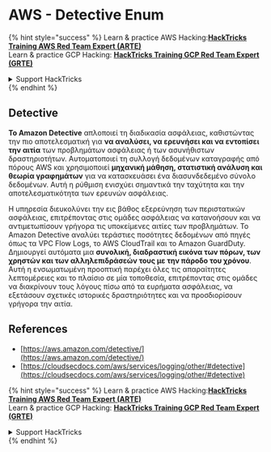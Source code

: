 # AWS - Detective Enum

{% hint style="success" %}
Learn & practice AWS Hacking:<img src="../../../../.gitbook/assets/image (1).png" alt="" data-size="line">[**HackTricks Training AWS Red Team Expert (ARTE)**](https://training.hacktricks.xyz/courses/arte)<img src="../../../../.gitbook/assets/image (1).png" alt="" data-size="line">\
Learn & practice GCP Hacking: <img src="../../../../.gitbook/assets/image (2).png" alt="" data-size="line">[**HackTricks Training GCP Red Team Expert (GRTE)**<img src="../../../../.gitbook/assets/image (2).png" alt="" data-size="line">](https://training.hacktricks.xyz/courses/grte)

<details>

<summary>Support HackTricks</summary>

* Check the [**subscription plans**](https://github.com/sponsors/carlospolop)!
* **Join the** 💬 [**Discord group**](https://discord.gg/hRep4RUj7f) or the [**telegram group**](https://t.me/peass) or **follow** us on **Twitter** 🐦 [**@hacktricks\_live**](https://twitter.com/hacktricks\_live)**.**
* **Share hacking tricks by submitting PRs to the** [**HackTricks**](https://github.com/carlospolop/hacktricks) and [**HackTricks Cloud**](https://github.com/carlospolop/hacktricks-cloud) github repos.

</details>
{% endhint %}

## Detective

**Το Amazon Detective** απλοποιεί τη διαδικασία ασφάλειας, καθιστώντας την πιο αποτελεσματική για **να αναλύσει, να ερευνήσει και να εντοπίσει την αιτία** των προβλημάτων ασφάλειας ή των ασυνήθιστων δραστηριοτήτων. Αυτοματοποιεί τη συλλογή δεδομένων καταγραφής από πόρους AWS και χρησιμοποιεί **μηχανική μάθηση, στατιστική ανάλυση και θεωρία γραφημάτων** για να κατασκευάσει ένα διασυνδεδεμένο σύνολο δεδομένων. Αυτή η ρύθμιση ενισχύει σημαντικά την ταχύτητα και την αποτελεσματικότητα των ερευνών ασφάλειας.

Η υπηρεσία διευκολύνει την εις βάθος εξερεύνηση των περιστατικών ασφάλειας, επιτρέποντας στις ομάδες ασφάλειας να κατανοήσουν και να αντιμετωπίσουν γρήγορα τις υποκείμενες αιτίες των προβλημάτων. Το Amazon Detective αναλύει τεράστιες ποσότητες δεδομένων από πηγές όπως τα VPC Flow Logs, το AWS CloudTrail και το Amazon GuardDuty. Δημιουργεί αυτόματα μια **συνολική, διαδραστική εικόνα των πόρων, των χρηστών και των αλληλεπιδράσεών τους με την πάροδο του χρόνου**. Αυτή η ενσωματωμένη προοπτική παρέχει όλες τις απαραίτητες λεπτομέρειες και το πλαίσιο σε μία τοποθεσία, επιτρέποντας στις ομάδες να διακρίνουν τους λόγους πίσω από τα ευρήματα ασφάλειας, να εξετάσουν σχετικές ιστορικές δραστηριότητες και να προσδιορίσουν γρήγορα την αιτία.

## References

* [https://aws.amazon.com/detective/](https://aws.amazon.com/detective/)
* [https://cloudsecdocs.com/aws/services/logging/other/#detective](https://cloudsecdocs.com/aws/services/logging/other/#detective)

{% hint style="success" %}
Learn & practice AWS Hacking:<img src="../../../../.gitbook/assets/image (1).png" alt="" data-size="line">[**HackTricks Training AWS Red Team Expert (ARTE)**](https://training.hacktricks.xyz/courses/arte)<img src="../../../../.gitbook/assets/image (1).png" alt="" data-size="line">\
Learn & practice GCP Hacking: <img src="../../../../.gitbook/assets/image (2).png" alt="" data-size="line">[**HackTricks Training GCP Red Team Expert (GRTE)**<img src="../../../../.gitbook/assets/image (2).png" alt="" data-size="line">](https://training.hacktricks.xyz/courses/grte)

<details>

<summary>Support HackTricks</summary>

* Check the [**subscription plans**](https://github.com/sponsors/carlospolop)!
* **Join the** 💬 [**Discord group**](https://discord.gg/hRep4RUj7f) or the [**telegram group**](https://t.me/peass) or **follow** us on **Twitter** 🐦 [**@hacktricks\_live**](https://twitter.com/hacktricks\_live)**.**
* **Share hacking tricks by submitting PRs to the** [**HackTricks**](https://github.com/carlospolop/hacktricks) and [**HackTricks Cloud**](https://github.com/carlospolop/hacktricks-cloud) github repos.

</details>
{% endhint %}
